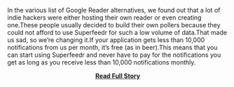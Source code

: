<p>In the various list of Google Reader alternatives, we found out that a lot of indie hackers were either hosting their own reader or even creating one.These people usually decided to build their own pollers because they could not afford to use Superfeedr for such a low volume of data.That made us sad, so we’re changing it.If your application gets less than 10,000 notifications from us per month, it’s free (as in beer).This means that you can start using Superfeedr and never have to pay for the notifications you get as long as you receive less than 10,000 notifications monthly.</p>
<center><p><a href="http://blog.superfeedr.com/adjusting-business-model/" style='padding:25px; font-sze:18px; font-weight: bold;'>Read Full Story</a></p></center>
